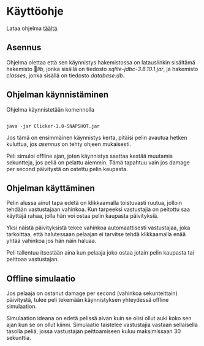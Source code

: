 ﻿# Käyttöohje

Lataa ohjelma [täältä](https://github.com/GourmetHunter/otm-harjoitustyo/releases/tag/viikko6).

## Asennus

Ohjelma olettaa että sen käynnistys hakemistossa on latauslinkin sisältämä hakemisto _lib_, jonka sisällä on tiedosto _sqlite-jdbc-3.8.10.1.jar_, ja hakemisto _classes_, jonka sisällä on tiedosto _database.db_.

## Ohjelman käynnistäminen

Ohjelma käynnistetään komennolla



```

java -jar Clicker-1.0-SNAPSHOT.jar
```

Jos tämä on ensimmäinen käynnistys kerta, pitäisi pelin avautua hetken kuluttua, jos _asennus_ on tehty ohjeen mukaisesti.

Peli simuloi offline ajan, joten käynnistys saattaa kestää muutamia sekuntteja, jos peliä on pelattu aiemmin. Tämä tapahtuu vain jos damage per second päivitystä on ostettu pelin kaupasta.

## Ohjelman käyttäminen

Pelin alussa ainut tapa edetä on klikkaamalla toistuvasti ruutua, jolloin tehdään vastustajaan vahinkoa. Kun tarpeeksi vastustajia on peitottu saa käyttäjä rahaa, jolla hän voi ostaa pelin kaupasta päivityksiä.

Yksi näistä päivityksistä tekee vahinkoa automaattisesti vastustajaa, joka tarkoittaa, että halutessaan pelaajan ei tarvitse tehdä klikkaamalla enää yhtää vahinkoa jos hän näin haluaa.

Peli tallentuu itsestään aina kun pelaaja joko ostaa jotain pelin kaupasta tai peittoaa vastustajan.

## Offline simulaatio

Jos pelaaja on ostanut damage per second (vahinkoa sekunteittain) päivitystä, tulee peli tekemään käynnistyksen yhteydessä offline simulaation.

Simulaation ideana on edetä pelissä aivan kuin se olisi ollut auki koko sen ajan kun se on ollut kiinni. Simulaatio taistelee vastustajia vastaan sellaisella tasolla peliä, jossa vastustajan peittoamiseen kuluu maksimissaan 30 sekunttia.



